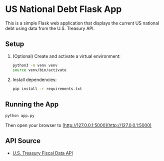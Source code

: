 # US National Debt Flask App

This is a simple Flask web application that displays the current US national debt using data from the U.S. Treasury API.

## Setup

1. (Optional) Create and activate a virtual environment:
   ```bash
   python3 -m venv venv
   source venv/bin/activate
   ```

2. Install dependencies:
   ```bash
   pip install -r requirements.txt
   ```

## Running the App

```bash
python app.py
```

Then open your browser to [http://127.0.0.1:5000](http://127.0.0.1:5000)

## API Source
- [U.S. Treasury Fiscal Data API](https://fiscaldata.treasury.gov/api-documentation/) 